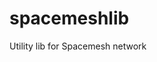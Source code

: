 # spacemeshlib

Utility lib for Spacemesh network

<!-- Jest Coverage Comment:Begin -->

<!-- Jest Coverage Comment:End -->
